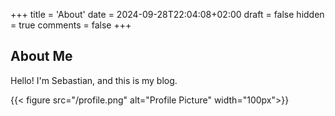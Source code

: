 +++
title = 'About'
date = 2024-09-28T22:04:08+02:00
draft = false
hidden = true
comments = false
+++

## About Me
Hello! I'm Sebastian, and this is my blog.

{{< figure src="/profile.png" alt="Profile Picture" width="100px">}}
